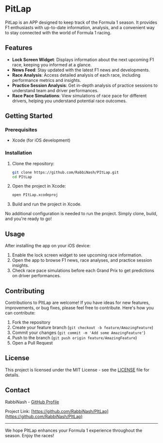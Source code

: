 # PitLap

PitLap is an APP designed to keep track of the Formula 1 season. It provides F1 enthusiasts with up-to-date information, analysis, and a convenient way to stay connected with the world of Formula 1 racing.

## Features

- **Lock Screen Widget**: Displays information about the next upcoming F1 race, keeping you informed at a glance.
- **News Feed**: Stay updated with the latest F1 news and developments.
- **Race Analysis**: Access detailed analysis of each race, including performance metrics and insights.
- **Practice Session Analysis**: Get in-depth analysis of practice sessions to understand team and driver performances.
- **Race Pace Simulations**: View simulations of race pace for different drivers, helping you understand potential race outcomes.

## Getting Started

### Prerequisites

- Xcode (for iOS development)

### Installation

1. Clone the repository:
   ```bash
   git clone https://github.com/RabbiNash/PItLap.git
   cd PItLap
   ```

2. Open the project in Xcode:
   ```bash
   open PItLap.xcodeproj
   ```

3. Build and run the project in Xcode.

No additional configuration is needed to run the project. Simply clone, build, and you're ready to go!

## Usage

After installing the app on your iOS device:

1. Enable the lock screen widget to see upcoming race information.
2. Open the app to browse F1 news, race analyses, and practice session insights.
3. Check race pace simulations before each Grand Prix to get predictions on driver performances.

## Contributing

Contributions to PItLap are welcome! If you have ideas for new features, improvements, or bug fixes, please feel free to contribute. Here's how you can contribute:

1. Fork the repository
2. Create your feature branch (`git checkout -b feature/AmazingFeature`)
3. Commit your changes (`git commit -m 'Add some AmazingFeature'`)
4. Push to the branch (`git push origin feature/AmazingFeature`)
5. Open a Pull Request

## License

This project is licensed under the MIT License - see the [LICENSE](LICENSE) file for details.

## Contact

RabbiNash - [GitHub Profile](https://github.com/RabbiNash)

Project Link: [https://github.com/RabbiNash/PItLap](https://github.com/RabbiNash/PItLap)

---

We hope PItLap enhances your Formula 1 experience throughout the season. Enjoy the races!

